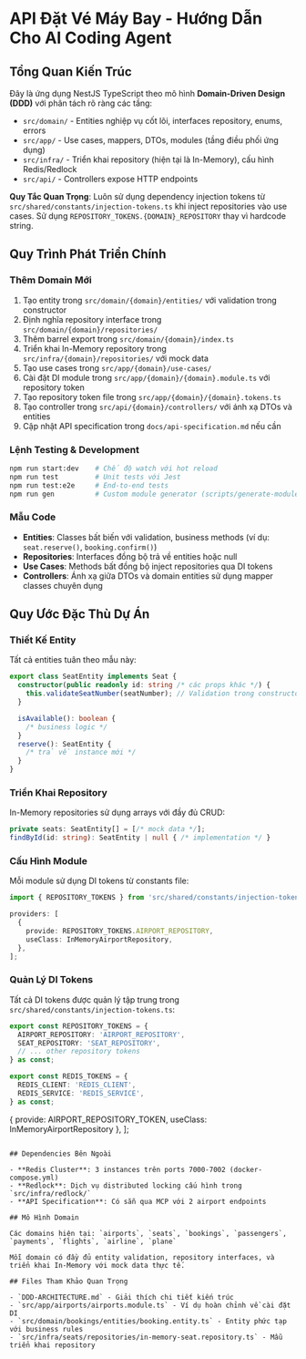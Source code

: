 # API Đặt Vé Máy Bay - Hướng Dẫn Cho AI Coding Agent

## Tổng Quan Kiến Trúc

Đây là ứng dụng NestJS TypeScript theo mô hình **Domain-Driven Design (DDD)** với phân tách rõ ràng các tầng:

- `src/domain/` - Entities nghiệp vụ cốt lõi, interfaces repository, enums, errors
- `src/app/` - Use cases, mappers, DTOs, modules (tầng điều phối ứng dụng)
- `src/infra/` - Triển khai repository (hiện tại là In-Memory), cấu hình Redis/Redlock
- `src/api/` - Controllers expose HTTP endpoints

**Quy Tắc Quan Trọng**: Luôn sử dụng dependency injection tokens từ `src/shared/constants/injection-tokens.ts` khi inject repositories vào use cases. Sử dụng `REPOSITORY_TOKENS.{DOMAIN}_REPOSITORY` thay vì hardcode string.

## Quy Trình Phát Triển Chính

### Thêm Domain Mới

1. Tạo entity trong `src/domain/{domain}/entities/` với validation trong constructor
2. Định nghĩa repository interface trong `src/domain/{domain}/repositories/`
3. Thêm barrel export trong `src/domain/{domain}/index.ts`
4. Triển khai In-Memory repository trong `src/infra/{domain}/repositories/` với mock data
5. Tạo use cases trong `src/app/{domain}/use-cases/`
6. Cài đặt DI module trong `src/app/{domain}/{domain}.module.ts` với repository token
7. Tạo repository token file trong `src/app/{domain}/{domain}.tokens.ts`
8. Tạo controller trong `src/api/{domain}/controllers/` với ánh xạ DTOs và entities
9. Cập nhật API specification trong `docs/api-specification.md` nếu cần

### Lệnh Testing & Development

```bash
npm run start:dev    # Chế độ watch với hot reload
npm run test         # Unit tests với Jest
npm run test:e2e     # End-to-end tests
npm run gen          # Custom module generator (scripts/generate-module.js)
```

### Mẫu Code

- **Entities**: Classes bất biến với validation, business methods (ví dụ: `seat.reserve()`, `booking.confirm()`)
- **Repositories**: Interfaces đồng bộ trả về entities hoặc null
- **Use Cases**: Methods bất đồng bộ inject repositories qua DI tokens
- **Controllers**: Ánh xạ giữa DTOs và domain entities sử dụng mapper classes chuyên dụng

## Quy Ước Đặc Thù Dự Án

### Thiết Kế Entity

Tất cả entities tuân theo mẫu này:

```typescript
export class SeatEntity implements Seat {
  constructor(public readonly id: string /* các props khác */) {
    this.validateSeatNumber(seatNumber); // Validation trong constructor
  }

  isAvailable(): boolean {
    /* business logic */
  }
  reserve(): SeatEntity {
    /* trả về instance mới */
  }
}
```

### Triển Khai Repository

In-Memory repositories sử dụng arrays với đầy đủ CRUD:

```typescript
private seats: SeatEntity[] = [/* mock data */];
findById(id: string): SeatEntity | null { /* implementation */ }
```

### Cấu Hình Module

Mỗi module sử dụng DI tokens từ constants file:

```typescript
import { REPOSITORY_TOKENS } from 'src/shared/constants/injection-tokens';

providers: [
  {
    provide: REPOSITORY_TOKENS.AIRPORT_REPOSITORY,
    useClass: InMemoryAirportRepository,
  },
];
```

### Quản Lý DI Tokens

Tất cả DI tokens được quản lý tập trung trong `src/shared/constants/injection-tokens.ts`:

```typescript
export const REPOSITORY_TOKENS = {
  AIRPORT_REPOSITORY: 'AIRPORT_REPOSITORY',
  SEAT_REPOSITORY: 'SEAT_REPOSITORY',
  // ... other repository tokens
} as const;

export const REDIS_TOKENS = {
  REDIS_CLIENT: 'REDIS_CLIENT',
  REDIS_SERVICE: 'REDIS_SERVICE',
} as const;
```

{ provide: AIRPORT_REPOSITORY_TOKEN, useClass: InMemoryAirportRepository },
];

```

## Dependencies Bên Ngoài

- **Redis Cluster**: 3 instances trên ports 7000-7002 (docker-compose.yml)
- **Redlock**: Dịch vụ distributed locking cấu hình trong `src/infra/redlock/`
- **API Specification**: Có sẵn qua MCP với 2 airport endpoints

## Mô Hình Domain

Các domains hiện tại: `airports`, `seats`, `bookings`, `passengers`, `payments`, `flights`, `airline`, `plane`

Mỗi domain có đầy đủ entity validation, repository interfaces, và triển khai In-Memory với mock data thực tế.

## Files Tham Khảo Quan Trọng

- `DDD-ARCHITECTURE.md` - Giải thích chi tiết kiến trúc
- `src/app/airports/airports.module.ts` - Ví dụ hoàn chỉnh về cài đặt DI
- `src/domain/bookings/entities/booking.entity.ts` - Entity phức tạp với business rules
- `src/infra/seats/repositories/in-memory-seat.repository.ts` - Mẫu triển khai repository
```
